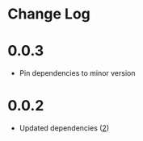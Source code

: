 Change Log
==========

# 0.0.3

* Pin dependencies to minor version

# 0.0.2

* Updated dependencies ([2][2])

[2]: https://github.com/yola/throttleq/pull/2
